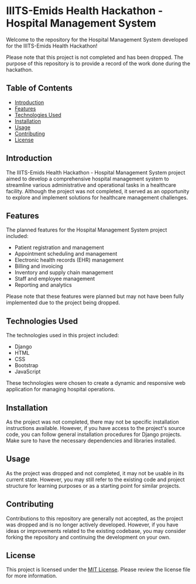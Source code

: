 # IIITS-Emids Health Hackathon - Hospital Management System

Welcome to the repository for the Hospital Management System developed for the IIITS-Emids Health Hackathon!

Please note that this project is not completed and has been dropped. The purpose of this repository is to provide a record of the work done during the hackathon.

## Table of Contents

- [Introduction](#introduction)
- [Features](#features)
- [Technologies Used](#technologies-used)
- [Installation](#installation)
- [Usage](#usage)
- [Contributing](#contributing)
- [License](#license)

## Introduction

The IIITS-Emids Health Hackathon - Hospital Management System project aimed to develop a comprehensive hospital management system to streamline various administrative and operational tasks in a healthcare facility. Although the project was not completed, it served as an opportunity to explore and implement solutions for healthcare management challenges.

## Features

The planned features for the Hospital Management System project included:

- Patient registration and management
- Appointment scheduling and management
- Electronic health records (EHR) management
- Billing and invoicing
- Inventory and supply chain management
- Staff and employee management
- Reporting and analytics

Please note that these features were planned but may not have been fully implemented due to the project being dropped.

## Technologies Used

The technologies used in this project included:

- Django
- HTML
- CSS
- Bootstrap
- JavaScript

These technologies were chosen to create a dynamic and responsive web application for managing hospital operations.

## Installation

As the project was not completed, there may not be specific installation instructions available. However, if you have access to the project's source code, you can follow general installation procedures for Django projects. Make sure to have the necessary dependencies and libraries installed.

## Usage

As the project was dropped and not completed, it may not be usable in its current state. However, you may still refer to the existing code and project structure for learning purposes or as a starting point for similar projects.

## Contributing

Contributions to this repository are generally not accepted, as the project was dropped and is no longer actively developed. However, if you have ideas or improvements related to the existing codebase, you may consider forking the repository and continuing the development on your own.

## License

This project is licensed under the [MIT License](LICENSE). Please review the license file for more information.
